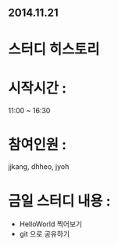 ## 2014.11.21

# 스터디 히스토리 

# 시작시간 : 
11:00 ~ 16:30

# 참여인원 : 
jjkang, dhheo, jyoh

# 금일 스터디 내용 :
- HelloWorld 찍어보기
- git 으로 공유하기
 

